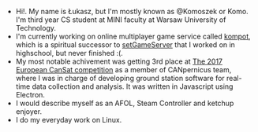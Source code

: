 - Hi!. My name is Łukasz, but I'm mostly known as @Komoszek or Komo. I'm third year CS student at MINI faculty at Warsaw University of Technology.
- I'm currently working on online multiplayer game service called [kompot](https://github.com/Komoszek/kompot), which is a spiritual successor to [setGameServer](https://github.com/Komoszek/setGameServer) that I worked on in highschool, but never finished :(.
- My most notable achivement was getting 3rd place at [The 2017 European CanSat competition](https://www.esa.int/Education/CanSat/The_2017_European_CanSat_Competition_winners_are) as a member of CANpernicus team, where I was in charge of developing ground station software for real-time data collection and analysis. It was written in Javascript using Electron.
- I would describe myself as an AFOL, Steam Controller and ketchup enjoyer.
- I do my everyday work on Linux.
<!---
Komoszek/Komoszek is a ✨ special ✨ repository because its `README.md` (this file) appears on your GitHub profile.
You can click the Preview link to take a look at your changes.
--->
